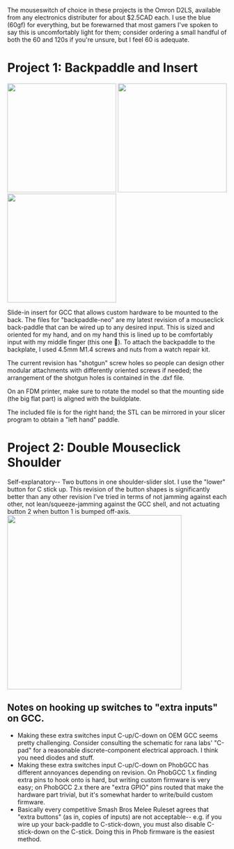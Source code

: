The mouseswitch of choice in these projects is the Omron D2LS, available from any electronics distributer for about $2.5CAD each. I use the blue (60gf) for everything, but be forewarned that most gamers I've spoken to say this is uncomfortably light for them; consider ordering a small handful of both the 60 and 120s if you're unsure, but I feel 60 is adequate.

# Project 1: Backpaddle and Insert
<p float="left">
<img src="https://github.com/jakspacek/GCC-Silly-Hardware/blob/main/Pictures/IMG_3667.jpg" width="250">
<img src="https://github.com/jakspacek/GCC-Silly-Hardware/blob/main/Pictures/IMG_3668.jpg" width="250"> 
<img src="https://github.com/jakspacek/GCC-Silly-Hardware/blob/main/Pictures/IMG_3671.jpg" width="250"> 
</p>

Slide-in insert for GCC that allows custom hardware to be mounted to the back. The files for "backpaddle-neo" are my latest revision of a mouseclick back-paddle that can be wired up to any desired input. This is sized and oriented for my hand, and on my hand this is lined up to be comfortably input with my middle finger (this one 🖕). To attach the backpaddle to the backplate, I used 4.5mm M1.4 screws and nuts from a watch repair kit. 

The current revision has "shotgun" screw holes so people can design other modular attachments with differently oriented screws if needed; the arrangement of the shotgun holes is contained in the .dxf file. 

On an FDM printer, make sure to rotate the model so that the mounting side (the big flat part) is aligned with the buildplate. 

The included file is for the right hand; the STL can be mirrored in your slicer program to obtain a "left hand" paddle.

# Project 2: Double Mouseclick Shoulder
Self-explanatory-- Two buttons in one shoulder-slider slot. I use the "lower" button for C stick up. This revision of the button shapes is significantly better than any other revision I've tried in terms of not jamming against each other, not lean/squeeze-jamming against the GCC shell, and not actuating button 2 when button 1 is bumped off-axis. 
<img src="https://github.com/jakspacek/GCC-Silly-Hardware/blob/main/Pictures/IMG_3672.jpg" width="400">

## Notes on hooking up switches to "extra inputs" on GCC.
- Making these extra switches input C-up/C-down on OEM GCC seems pretty challenging. Consider consulting the schematic for rana labs' "C-pad" for a reasonable discrete-component electrical approach. I think you need diodes and stuff.
- Making these extra switches input C-up/C-down on PhobGCC has different annoyances depending on revision. On PhobGCC 1.x finding extra pins to hook onto is hard, but writing custom firmware is very easy; on PhobGCC 2.x there are "extra GPIO" pins routed that make the hardware part trivial, but it's somewhat harder to write/build custom firmware. 
- Basically every competitive Smash Bros Melee Ruleset agrees that "extra buttons" (as in, copies of inputs) are not acceptable-- e.g. if you wire up your back-paddle to C-stick-down, you must also disable C-stick-down on the C-stick. Doing this in Phob firmware is the easiest method.
